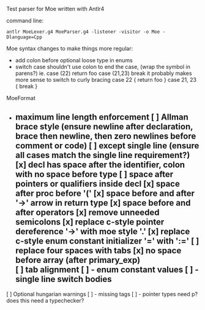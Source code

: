 Test parser for Moe written with Antlr4

command line:
```
antlr MoeLexer.g4 MoeParser.g4 -listener -visitor -o Moe -Dlanguage=Cpp 
```

Moe syntax changes to make things more regular:
 - add colon before optional loose type in enums
 - switch case shouldn't use colon to end the case, (wrap the symbol in parens?)
 		ie. case (22) return foo
 			case (21,23) break
 		it probably makes more sense to switch to curly bracing
 			case 22 	{ return foo }
 			case 21, 23 { break }





MoeFormat
- maximum line length enforcement
[ ] Allman brace style (ensure newline after declaration, brace then newline, then zero newlines before comment or code) 
[ ] 	except single line (ensure all cases match the single line requirement?)
[x] decl has space after the identifier, colon with no space before type
[ ] space after pointers or qualifiers inside decl
[x] space after proc before '('
[x] space before and after '->' arrow in return type
[x] space before and after operators 
[x] remove unneeded semicolons
[x] replace c-style pointer dereference '->' with moe style '.'
[x] replace c-style enum constant initializer '=' with ':='
[ ] replace four spaces with tabs
[x] no space before array (after primary_exp)                   
[ ] tab alignment
[ ]	- enum constant values
[ ] - single line switch bodies 
	- 
[ ] Optional hungarian warnings
[ ]	- missing tags
[ ]	- pointer types need p? does this need a typechecker?
